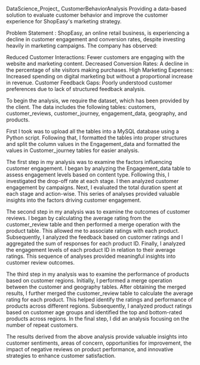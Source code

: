 DataScience_Project_ CustomerBehaviorAnalysis
Providing a data-based solution to evaluate customer behavior and improve the customer experience for ShopEasy's marketing strategy.


Problem Statement :
ShopEasy, an online retail business, is experiencing a decline in customer engagement and conversion rates, despite investing heavily in marketing campaigns. The company has observed:


Reduced Customer Interactions: Fewer customers are engaging with the website and marketing content. Decreased Conversion Rates: A decline in the percentage of site visitors making purchases. High Marketing Expenses: Increased spending on digital marketing but without a proportional increase in revenue. Customer Feedback Gaps: Poorly understood customer preferences due to lack of structured feedback analysis.

To begin the analysis, we require the dataset, which has been provided by the client. The data includes the following tables: customers, customer_reviews, customer_journey, engagement_data, geography, and products.

First I took was to upload all the tables into a MySQL database using a Python script. Following that, I formatted the tables into proper structures and split the column values in the Engagement_data and formatted the values in Customer_journey tables for easier analysis.

The first step in my analysis was to examine the factors influencing customer engagement. I began by analyzing the Engagement_data table to assess engagement levels based on content type. Following this, I investigated the drop-off rate at each stage. I then analyzed customer engagement by campaigns. Next, I evaluated the total duration spent at each stage and action-wise. This series of analyses provided valuable insights into the factors driving customer engagement.

The second step in my analysis was to examine the outcomes of customer reviews. I began by calculating the average rating from the customer_review table and then performed a merge operation with the product table. This allowed me to associate ratings with each product. Subsequently, I analyzed the feedback based on customer ratings and I aggregated the sum of responses for each product ID. Finally, I analyzed the engagement levels of each product ID in relation to their average ratings. This sequence of analyses provided meaningful insights into customer review outcomes.

The third step in my analysis was to examine the performance of products based on customer regions. Initially, I performed a merge operation between the customer and geography tables. After obtaining the merged results, I further merged the customer_review table to calculate the average rating for each product. This helped identify the ratings and performance of products across different regions. Subsequently, I analyzed product ratings based on customer age groups and identified the top and bottom-rated products across regions. In the final step, I did an analysis focusing on the number of repeat customers.

The results derived from the above analysis provide valuable insights into customer sentiments, areas of concern, opportunities for improvement, the impact of negative reviews on product performance, and innovative strategies to enhance customer satisfaction.
